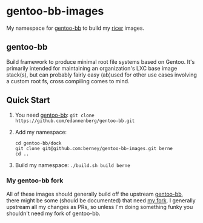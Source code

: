 # gentoo-bb-images
My namespace for [gentoo-bb][] to build my [ricer][] images.

## gentoo-bb

Build framework to produce minimal root file systems based on Gentoo. It's primarily intended for maintaining an organization's LXC base image stack(s), but can probably fairly easy (ab)used for other use cases involving a custom root fs, cross compiling comes to mind.

## Quick Start

1. You need [gentoo-bb][]:
   `git clone https://github.com/edannenberg/gentoo-bb.git`

2. Add my namespace:
   ```
   cd gentoo-bb/dock
   git clone git@github.com:berney/gentoo-bb-images.git berne
   cd ..
   ```
3. Build my namespace:
   `./build.sh build berne`
   



### My gentoo-bb fork

All of these images should generally build off the upstream [gentoo-bb][], there might be some (should be documented) that
need [my fork][]. I generally upstream all my changes as PRs, so unless I'm doing something funky you shouldn't need my
fork of gentoo-bb.

[gentoo-bb]: https://github.com/edannenberg/gentoo-bb
[my fork]: https://github.com/berney/gentoo-bb
[ricer]: https://fun.irq.dk/funroll-loops.org/
